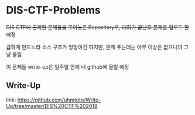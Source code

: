# DIS-CTF-Problems

~~DIS CTF에 출제할 문제들을 모아놓은 Repository로, 대회가 끝난후 문제를 업로드 할 예정~~

급하게 만드느라 소스 구조가 엉망이긴 하지만, 문제 푸는데는 아무 이상은 없으니까 그냥 올림

이 문제들 write-up은 일주일 안에 내 github에 올릴 예정
## Write-Up
link: https://github.com/uhmtoto/Write-Up/tree/master/DIS%20CTF%202018
